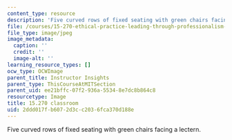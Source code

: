 ```yaml
---
content_type: resource
description: 'Five curved rows of fixed seating with green chairs facing a lectern. '
file: /courses/15-270-ethical-practice-leading-through-professionalism-social-responsibility-and-system-design-spring-2016/2ddd017fb6072d3cc2036fca370d188e_15-270-classroom.jpg
file_type: image/jpeg
image_metadata:
  caption: ''
  credit: ''
  image-alt: ''
learning_resource_types: []
ocw_type: OCWImage
parent_title: Instructor Insights
parent_type: ThisCourseAtMITSection
parent_uid: ee21bffc-07f2-936a-5534-8e7dc8b864c8
resourcetype: Image
title: 15.270 classroom
uid: 2ddd017f-b607-2d3c-c203-6fca370d188e
---
```

Five curved rows of fixed seating with green chairs facing a lectern. 

